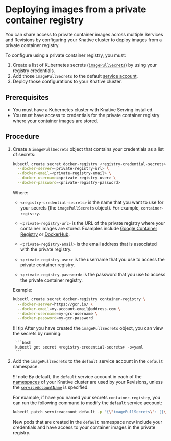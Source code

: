 # Deploying images from a private container registry

You can share access to private container images across multiple Services and Revisions by configuring your Knative cluster to deploy images from a private
container registry.

To configure using a private container registry, you must:

1. Create a list of Kubernetes secrets ([`imagePullSecrets`](https://kubernetes.io/docs/reference/generated/kubernetes-api/v1.18/#pod-v1-core)) by using your registry credentials.
1. Add those `imagePullSecrets` to the default [service account](https://kubernetes.io/docs/tasks/configure-pod-container/configure-service-account/).
1. Deploy those configurations to your Knative cluster.

## Prerequisites

- You must have a Kubernetes cluster with Knative Serving installed.
- You must have access to credentials for the private container registry where your container images are stored.

## Procedure

1. Create a `imagePullSecrets` object that contains your credentials as a list of secrets:

    ```bash
    kubectl create secret docker-registry <registry-credential-secrets> \
      --docker-server=<private-registry-url> \
      --docker-email=<private-registry-email> \
      --docker-username=<private-registry-user> \
      --docker-password=<private-registry-password>
    ```

    Where:

    - `<registry-credential-secrets>` is the name that you want to use for your secrets (the `imagePullSecrets` object). For example, `container-registry`.

    - `<private-registry-url>` is the URL of the private registry where your container images are stored. Examples include [Google Container Registry](https://gcr.io/) or [DockerHub](https://docker.io/).

    * `<private-registry-email>` is the email address that is associated with
      the private registry.

    * `<private-registry-user>` is the username that you use to access the
      private container registry.

    * `<private-registry-password>` is the password that you use to access
      the private container registry.

    Example:

    ```bash
    kubectl create secret docker-registry container-registry \
      --docker-server=https://gcr.io/ \
      --docker-email=my-account-email@address.com \
      --docker-username=my-grc-username \
      --docker-password=my-gcr-password
    ```

    !!! tip
        After you have created the `imagePullSecrets` object, you can view the secrets by running:

        ```bash
        kubectl get secret <registry-credential-secrets> -o=yaml
        ```

1. Add the `imagePullSecrets` to the `default` service account in the `default` namespace.

    !!! note
        By default, the `default` service account in each of the [namespaces](https://kubernetes.io/docs/concepts/overview/working-with-objects/namespaces/) of your Knative cluster are used by your Revisions, unless the [`serviceAccountName`](https://github.com/knative/specs/blob/main/specs/serving/knative-api-specification-1.0.md#revision-2) is specified.

    For example, if have you named your secrets `container-registry`, you can run the following command to modify the `default` service account:

    ```bash
    kubectl patch serviceaccount default -p "{\"imagePullSecrets\": [{\"name\": \"container-registry\"}]}"
    ```

    New pods that are created in the `default` namespace now include your credentials and have access to your container images in the private registry.
